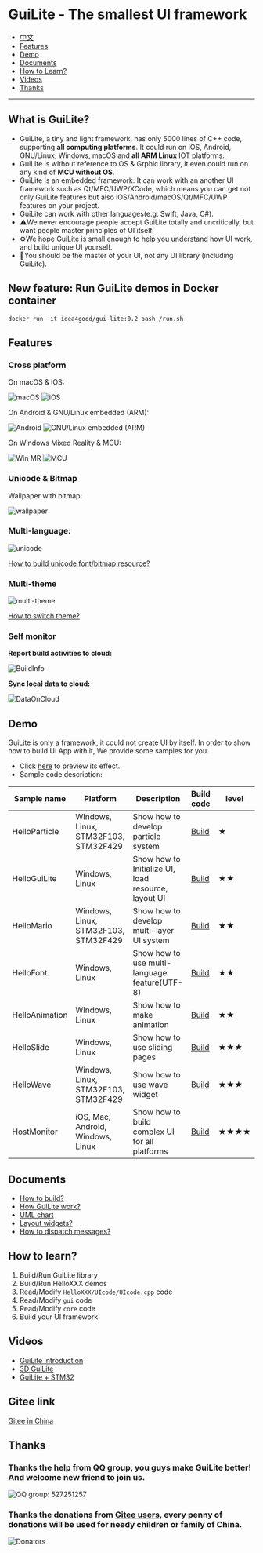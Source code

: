 # GuiLite - The smallest UI framework
- [中文](doc/README-cn.md)
- [Features](#Features)
- [Demo](#Demo)
- [Documents](#Documents)
- [How to Learn?](#How-to-Learn)
- [Videos](#Videos)
- [Thanks](#Thanks)
***
## What is GuiLite?
- GuiLite, a tiny and light framework, has only 5000 lines of C++ code, supporting **all computing platforms**. It could run on iOS, Android, GNU/Linux, Windows, macOS and **all ARM Linux** IOT platforms.
- GuiLite is without reference to OS & Grphic library, it even could run on any kind of **MCU without OS**.
- GuiLite is an embedded framework. It can work with an another UI framework such as Qt/MFC/UWP/XCode, which means you can get not only GuiLite features but also iOS/Android/macOS/Qt/MFC/UWP features on your project.
- GuiLite can work with other languages(e.g. Swift, Java, C#).
- ⚠️We never encourage people accept GuiLite totally and uncritically, but want people master principles of UI itself.
- ⚙️We hope GuiLite is small enough to help you understand how UI work, and build unique UI yourself.
- 👑You should be the master of your UI, not any UI library (including GuiLite).

## New feature: Run GuiLite demos in Docker container
`docker run -it idea4good/gui-lite:0.2 bash /run.sh`

## Features
### Cross platform
On macOS & iOS:

![macOS](doc/Mac.gif) ![iOS](doc/Ios.landscape.gif)

On Android & GNU/Linux embedded (ARM):

![Android](doc/Android.gif) ![GNU/Linux embedded (ARM)](doc/Linux.gif)

On Windows Mixed Reality & MCU:

![Win MR](doc/WinMR.gif) ![MCU](doc/MCU.gif)

### Unicode & Bitmap
Wallpaper with bitmap:

![wallpaper](doc/wallpaper.jpg)

### Multi-language:

![unicode](doc/unicode.jpg)

[How to build unicode font/bitmap resource?](https://github.com/idea4good/GuiLiteToolkit)

### Multi-theme
![multi-theme](doc/multi-theme.png)

[How to switch theme?](https://github.com/idea4good/GuiLiteSamples/blob/master/HostMonitor/SampleCode/source/resource/resource.cpp)

### Self monitor
**Report build activities to cloud:**

![BuildInfo](doc/BuildInfo.png)

**Sync local data to cloud:**

![DataOnCloud](doc/data_on_cloud.png)

## Demo
GuiLite is only a framework, it could not create UI by itself. In order to show how to build UI App with it, We provide some samples for you.
- Click [here](https://github.com/idea4good/GuiLiteSamples) to preview its effect.
- Sample code description:

| Sample name | Platform | Description | Build code | level |
| --- | --- | --- | --- | --- |
| HelloParticle | Windows, Linux, STM32F103, STM32F429 | Show how to develop particle system | [Build](https://github.com/idea4good/GuiLiteSamples/blob/master/HelloParticle/README.md) | ★ |
| HelloGuiLite | Windows, Linux | Show how to Initialize UI, load resource, layout UI | [Build](https://github.com/idea4good/GuiLiteSamples/blob/master/HelloGuiLite/README.md) | ★★ |
| HelloMario | Windows, Linux, STM32F103, STM32F429 | Show how to develop multi-layer UI system | [Build](https://github.com/idea4good/GuiLiteSamples/blob/master/HelloMario/README.md) | ★★ |
| HelloFont | Windows, Linux | Show how to use multi-language feature(UTF-8) | [Build](https://github.com/idea4good/GuiLiteSamples/blob/master/HelloFont/README.md) | ★★ |
| HelloAnimation | Windows, Linux | Show how to make animation | [Build](https://github.com/idea4good/GuiLiteSamples/blob/master/HelloAnimation/README.md) | ★★ |
| HelloSlide | Windows, Linux | Show how to use sliding pages | [Build](https://github.com/idea4good/GuiLiteSamples/blob/master/HelloSlide/README.md) | ★★★ |
| HelloWave | Windows, Linux, STM32F103, STM32F429 | Show how to use wave widget | [Build](https://github.com/idea4good/GuiLiteSamples/blob/master/HelloWave/README.md) | ★★★ |
| HostMonitor | iOS, Mac, Android, Windows, Linux | Show how to build complex UI for all platforms | [Build](https://github.com/idea4good/GuiLiteSamples/blob/master/HostMonitor/README.md) | ★★★★ |

## Documents
- [How to build?](doc/HowToBuild.md)
- [How GuiLite work?](doc/CodeWalkthrough.md)
- [UML chart](doc/UML.md)
- [Layout widgets?](doc/HowLayoutWork.md)
- [How to dispatch messages?](doc/HowMessageWork.md)

## How to learn?
1. Build/Run GuiLite library
2. Build/Run HelloXXX demos
3. Read/Modify `HelloXXX/UIcode/UIcode.cpp` code
4. Read/Modify `gui` code
5. Read/Modify `core` code
6. Build your UI framework

## Videos
- [GuiLite introduction](https://www.youtube.com/watch?v=grqXEz3bdC0)
- [3D GuiLite](https://v.youku.com/v_show/id_XMzYxNTE3MTI0MA)
- [GuiLite + STM32](https://v.youku.com/v_show/id_XNDAwNzM5MTM3Ng)

## Gitee link
[Gitee in China](https://gitee.com/idea4good/GuiLite)

## Thanks
### Thanks the help from QQ group, you guys make GuiLite better! And welcome new friend to join us.
![QQ group: 527251257](doc/qq.group.jpg)
### Thanks the donations from [Gitee users](https://gitee.com/idea4good/GuiLite), every penny of donations will be used for needy children or family of China.
![Donators](doc/donation.jpg)


